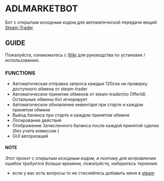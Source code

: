 # **ADLMARKETBOT**
Бот с открытым исходным кодом,для автоматической передачи вещей [Steam-Trader](https://steam-trader.com/)

## GUIDE 
Пожалуйста, ознакомьтесь с [Wiki](https://github.com/PyMxINI/ADLMARKETBOT/wiki) для руководства по установке / использованию.

### FUNCTIONS
* Автоматическая отправка запроса каждые 120сек на проверку доступного обмена от steam-trader
* Автоматическое принятие обменов от steam-trader(по OfferId) Остальные обмены бот игнорирует 
* Автоматическое обновление инвентаря при старте и каждом принятом обмене 
* Вывод баланса при старте и каждом принятом обмене 
* Логирование действий
* Отображение Зачисленного баланса после каждой принятой сделки (без учета комиссии )
* GUI авторизаций 

#### NOTE
*Этот проект с открытым исходным кодом, и поэтому для исправления ошибок требуется больше времени, пожалуйста, наберитесь терпения.*
* если у вас есть вопросы то не стесняйтесь добавить меня в [steam](https://steamcommunity.com/id/nobaddaysmxINI/ )
